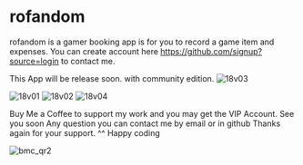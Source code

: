 # rofandom
rofandom is a gamer booking app is for you to record a game item and expenses.
You can create account here
https://github.com/signup?source=login 
to contact me. 

This App will be release soon. with community edition.
![18v03](https://github.com/icebreakero/rofandom/assets/143504409/f4dda970-c2db-4c2c-bad3-e8766d382b8c)

![18v01](https://github.com/icebreakero/rofandom/assets/143504409/6d7f85ce-c50a-489d-85ef-0dc49f7e8c2d)
![18v02](https://github.com/icebreakero/rofandom/assets/143504409/4823e777-861d-425e-b1e5-179ef7edaa68)
![18v04](https://github.com/icebreakero/rofandom/assets/143504409/ceb4f7ae-21aa-48a2-a441-6ddde1df555b)


Buy Me a Coffee to support my work and you may get the VIP Account.
See you soon
Any question you can contact me by email or in github
Thanks again for your support. ^^ Happy coding

![bmc_qr2](https://github.com/icebreakero/rofandom/assets/143504409/f81a43ad-2647-4929-ae0d-3fa0d99492db)
